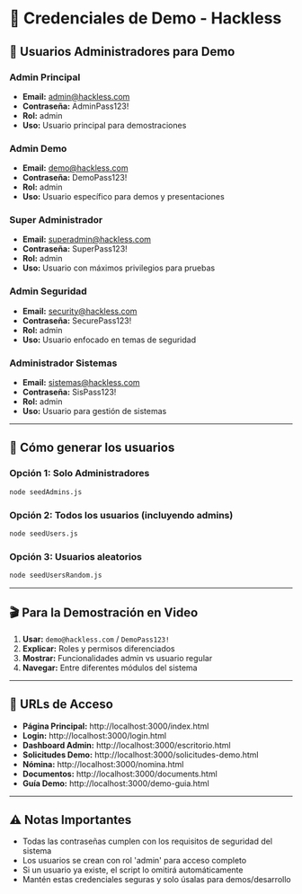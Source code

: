 # 🎯 Credenciales de Demo - Hackless

## 👤 Usuarios Administradores para Demo

### Admin Principal
- **Email:** admin@hackless.com
- **Contraseña:** AdminPass123!
- **Rol:** admin
- **Uso:** Usuario principal para demostraciones

### Admin Demo
- **Email:** demo@hackless.com
- **Contraseña:** DemoPass123!
- **Rol:** admin
- **Uso:** Usuario específico para demos y presentaciones

### Super Administrador
- **Email:** superadmin@hackless.com
- **Contraseña:** SuperPass123!
- **Rol:** admin
- **Uso:** Usuario con máximos privilegios para pruebas

### Admin Seguridad
- **Email:** security@hackless.com
- **Contraseña:** SecurePass123!
- **Rol:** admin
- **Uso:** Usuario enfocado en temas de seguridad

### Administrador Sistemas
- **Email:** sistemas@hackless.com
- **Contraseña:** SisPass123!
- **Rol:** admin
- **Uso:** Usuario para gestión de sistemas

---

## 🚀 Cómo generar los usuarios

### Opción 1: Solo Administradores
```bash
node seedAdmins.js
```

### Opción 2: Todos los usuarios (incluyendo admins)
```bash
node seedUsers.js
```

### Opción 3: Usuarios aleatorios
```bash
node seedUsersRandom.js
```

---

## 🎬 Para la Demostración en Video

1. **Usar:** `demo@hackless.com` / `DemoPass123!`
2. **Explicar:** Roles y permisos diferenciados
3. **Mostrar:** Funcionalidades admin vs usuario regular
4. **Navegar:** Entre diferentes módulos del sistema

---

## 🔧 URLs de Acceso

- **Página Principal:** http://localhost:3000/index.html
- **Login:** http://localhost:3000/login.html
- **Dashboard Admin:** http://localhost:3000/escritorio.html
- **Solicitudes Demo:** http://localhost:3000/solicitudes-demo.html
- **Nómina:** http://localhost:3000/nomina.html
- **Documentos:** http://localhost:3000/documents.html
- **Guía Demo:** http://localhost:3000/demo-guia.html

---

## ⚠️ Notas Importantes

- Todas las contraseñas cumplen con los requisitos de seguridad del sistema
- Los usuarios se crean con rol 'admin' para acceso completo
- Si un usuario ya existe, el script lo omitirá automáticamente
- Mantén estas credenciales seguras y solo úsalas para demos/desarrollo
